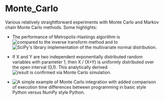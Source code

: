 # Monte_Carlo

Various relatively straightforward experiments with Monte Carlo and Markov chain Monte Carlo methods. Some highlights:

* The performance of Metropolis-Hastings algorithm is ![compared to the inverse transform method](MH-sampler_exponential.ipynb) and to ![SciPy's library implementation of the multivariate normal distribution](Metropolis-Hastings_multinormal.ipynb).

* If X and Y are two independent exponentially distributed random variables with parameter 1, then X / (X+Y) is uniformly distributed over the open interval (0,1). This analytically derived ![result is confirmed via Monte Carlo simulation](Monte_Carlo_Transformation_of_RVs.ipynb).

* ![A simple example of Monte Carlo integration](Monte_Carlo_integration_simple.ipynb) with added comparison of execution time differences between programming in basic style Python versus NumPy style Python.
